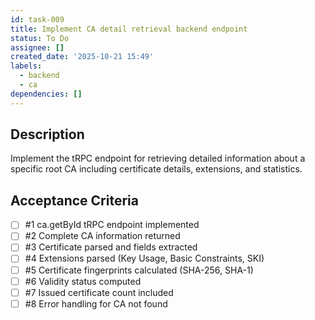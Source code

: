 ```yaml
---
id: task-009
title: Implement CA detail retrieval backend endpoint
status: To Do
assignee: []
created_date: '2025-10-21 15:49'
labels:
  - backend
  - ca
dependencies: []
---
```


## Description

<!-- SECTION:DESCRIPTION:BEGIN -->
Implement the tRPC endpoint for retrieving detailed information about a specific root CA including certificate details, extensions, and statistics.
<!-- SECTION:DESCRIPTION:END -->

## Acceptance Criteria
<!-- AC:BEGIN -->
- [ ] #1 ca.getById tRPC endpoint implemented
- [ ] #2 Complete CA information returned
- [ ] #3 Certificate parsed and fields extracted
- [ ] #4 Extensions parsed (Key Usage, Basic Constraints, SKI)
- [ ] #5 Certificate fingerprints calculated (SHA-256, SHA-1)
- [ ] #6 Validity status computed
- [ ] #7 Issued certificate count included
- [ ] #8 Error handling for CA not found
<!-- AC:END -->
